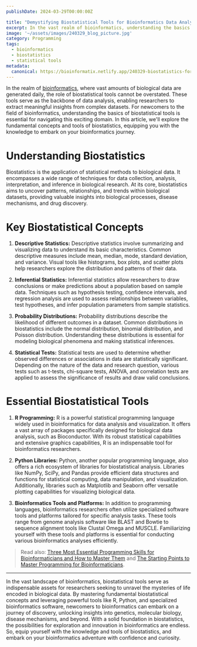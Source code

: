 ```yaml
---
publishDate: 2024-03-29T00:00:00Z

title: "Demystifying Biostatistical Tools for Bioinformatics Data Analysis"
excerpt: In the vast realm of bioinformatics, understanding the basics of biostatistical tools is paramount for navigating the intricate landscape of biological data analysis. From descriptive statistics to inferential techniques, biostatistics forms the backbone of uncovering meaningful insights from complex datasets. 
image: '~/assets/images/240329_blog_picture.jpg'
category: Programming
tags:
  - bioinformatics
  - biostatistics
  - statistical tools
metadata:
  canonical: https://bioinformatix.netlify.app/240329-biostatistics-for-bioinformatics
---
```


In the realm of [bioinformatics](240327-exploring-the-world-of-bioinformatics), where vast amounts of biological data are generated daily, the role of biostatistical tools cannot be overstated. These tools serve as the backbone of data analysis, enabling researchers to extract meaningful insights from complex datasets. For newcomers to the field of bioinformatics, understanding the basics of biostatistical tools is essential for navigating this exciting domain. In this article, we'll explore the fundamental concepts and tools of biostatistics, equipping you with the knowledge to embark on your bioinformatics journey.

# Understanding Biostatistics

Biostatistics is the application of statistical methods to biological data. It encompasses a wide range of techniques for data collection, analysis, interpretation, and inference in biological research. At its core, biostatistics aims to uncover patterns, relationships, and trends within biological datasets, providing valuable insights into biological processes, disease mechanisms, and drug discovery.

# Key Biostatistical Concepts

1. **Descriptive Statistics:**
   Descriptive statistics involve summarizing and visualizing data to understand its basic characteristics. Common descriptive measures include mean, median, mode, standard deviation, and variance. Visual tools like histograms, box plots, and scatter plots help researchers explore the distribution and patterns of their data.

2. **Inferential Statistics:**
   Inferential statistics allow researchers to draw conclusions or make predictions about a population based on sample data. Techniques such as hypothesis testing, confidence intervals, and regression analysis are used to assess relationships between variables, test hypotheses, and infer population parameters from sample statistics.

3. **Probability Distributions:**
   Probability distributions describe the likelihood of different outcomes in a dataset. Common distributions in biostatistics include the normal distribution, binomial distribution, and Poisson distribution. Understanding these distributions is essential for modeling biological phenomena and making statistical inferences.

4. **Statistical Tests:**
   Statistical tests are used to determine whether observed differences or associations in data are statistically significant. Depending on the nature of the data and research question, various tests such as t-tests, chi-square tests, ANOVA, and correlation tests are applied to assess the significance of results and draw valid conclusions.

# Essential Biostatistical Tools

1. **R Programming:**
   R is a powerful statistical programming language widely used in bioinformatics for data analysis and visualization. It offers a vast array of packages specifically designed for biological data analysis, such as Bioconductor. With its robust statistical capabilities and extensive graphics capabilities, R is an indispensable tool for bioinformatics researchers.

2. **Python Libraries:**
   Python, another popular programming language, also offers a rich ecosystem of libraries for biostatistical analysis. Libraries like NumPy, SciPy, and Pandas provide efficient data structures and functions for statistical computing, data manipulation, and visualization. Additionally, libraries such as Matplotlib and Seaborn offer versatile plotting capabilities for visualizing biological data.

3. **Bioinformatics Tools and Platforms:**
   In addition to programming languages, bioinformatics researchers often utilize specialized software tools and platforms tailored for specific analysis tasks. These tools range from genome analysis software like BLAST and Bowtie to sequence alignment tools like Clustal Omega and MUSCLE. Familiarizing yourself with these tools and platforms is essential for conducting various bioinformatics analyses efficiently.

> Read also: [Three Most Essential Programming Skills for Bioinformaticians and How to Master Them](240328-three-most-essential-skills-for-bioinformaticians) and [The Starting Points to Master Programming for Bioinformaticians](240328a-greatest-resources-to-learn-python-r-shell-scripting).

***

In the vast landscape of bioinformatics, biostatistical tools serve as indispensable assets for researchers seeking to unravel the mysteries of life encoded in biological data. By mastering fundamental biostatistical concepts and leveraging powerful tools like R, Python, and specialized bioinformatics software, newcomers to bioinformatics can embark on a journey of discovery, unlocking insights into genetics, molecular biology, disease mechanisms, and beyond. With a solid foundation in biostatistics, the possibilities for exploration and innovation in bioinformatics are endless. So, equip yourself with the knowledge and tools of biostatistics, and embark on your bioinformatics adventure with confidence and curiosity.